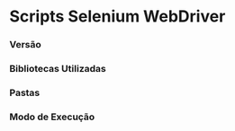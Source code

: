 # Scripts Selenium WebDriver #

### Versão ###

### Bibliotecas Utilizadas ###

### Pastas ###

### Modo de Execução ###

